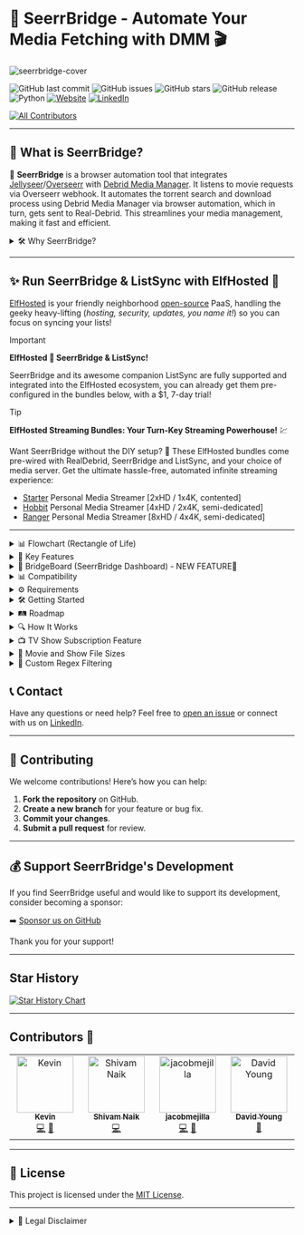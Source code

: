 # 🌉 SeerrBridge - Automate Your Media Fetching with DMM 🎬

![seerrbridge-cover](https://github.com/user-attachments/assets/653eae72-538a-4648-b132-04faae3fb82e)

![GitHub last commit](https://img.shields.io/github/last-commit/Woahai321/SeerrBridge?style=for-the-badge&logo=github)
![GitHub issues](https://img.shields.io/github/issues/Woahai321/SeerrBridge?style=for-the-badge&logo=github)
![GitHub stars](https://img.shields.io/github/stars/Woahai321/SeerrBridge?style=for-the-badge&logo=github)
![GitHub release](https://img.shields.io/github/v/release/Woahai321/SeerrBridge?style=for-the-badge&logo=github)
![Python](https://img.shields.io/badge/Python-3.10.11+-blue?style=for-the-badge&logo=python)
[![Website](https://img.shields.io/badge/Website-soluify.com-blue?style=for-the-badge&logo=web)](https://soluify.com/)
[![LinkedIn](https://img.shields.io/badge/LinkedIn-connect-blue?style=for-the-badge&logo=linkedin)](https://www.linkedin.com/company/soluify/)
<!-- ALL-CONTRIBUTORS-BADGE:START - Do not remove or modify this section -->
[![All Contributors](https://img.shields.io/badge/all_contributors-4-orange.svg?style=flat-square)](#contributors-)
<!-- ALL-CONTRIBUTORS-BADGE:END -->

---

## 🚀 What is SeerrBridge?

🌉 **SeerrBridge** is a browser automation tool that integrates [Jellyseer](https://github.com/Fallenbagel/jellyseerr)/[Overseerr](https://overseerr.dev/) with [Debrid Media Manager](https://github.com/debridmediamanager/debrid-media-manager). It listens to movie requests via Overseerr webhook. It automates the torrent search and download process using Debrid Media Manager via browser automation, which in turn, gets sent to Real-Debrid. This streamlines your media management, making it fast and efficient.

<details>
<summary>🛠️ Why SeerrBridge?</summary>

**SeerrBridge** eliminates the need to set up multiple applications like [Radarr](https://radarr.video/), [Sonarr](https://sonarr.tv/), [Jackett](https://github.com/Jackett/Jackett), [FlareSolverr](https://github.com/FlareSolverr/FlareSolverr), and other download clients. With SeerrBridge, you streamline your media management into one simple, automated process. No more juggling multiple tools—just request and download!

Simply put, I was too lazy to set up all of these other applications (arrs) and thought.... I want this instead.

Example:

![sb](https://github.com/user-attachments/assets/f4a9f1c9-5fa9-4fa5-b1e8-3ddc6a156a91)
</details>

---

## ✨ Run SeerrBridge & ListSync with ElfHosted 🚀

[ElfHosted](https://store.elfhosted.com/seerrbridge/elf/6929/) is your friendly neighborhood [open-source](https://elfhosted.com/open/) PaaS, handling the geeky heavy-lifting (_hosting, security, updates, you name it!_) so you can focus on syncing your lists!

> [!IMPORTANT]
> **ElfHosted 💜 SeerrBridge & ListSync!**
>
> SeerrBridge and its awesome companion ListSync are fully supported and integrated into the ElfHosted ecosystem, you can already get them pre-configured in the bundles below, with a $1, 7-day trial!

> [!TIP]
> **ElfHosted Streaming Bundles: Your Turn-Key Streaming Powerhouse!** 💹
>
> Want SeerrBridge without the DIY setup? 🎉 These ElfHosted bundles come pre-wired with RealDebrid, SeerrBridge and ListSync, and your choice of media server. Get the ultimate hassle-free, automated infinite streaming experience:
> * [Starter](https://store.elfhosted.com/product/hobbit/elf/6929/)  Personal Media Streamer [2xHD / 1x4K, contented]
> * [Hobbit](https://store.elfhosted.com/product/starter/elf/6929/) Personal Media Streamer [4xHD / 2x4K, semi-dedicated]
> * [Ranger](https://store.elfhosted.com/product/ranger/elf/6929/) Personal Media Streamer [8xHD / 4x4K, semi-dedicated]

---

<details>
<summary>📊 Flowchart (Rectangle of Life)</summary>

![image](https://github.com/user-attachments/assets/e6b1a4f2-8c69-40f9-92a8-e6e76e8e34e7)
</details>


<details>
<summary>🔑 Key Features</summary>

- **Automated Movie Requests**: Automatically processes movie requests from Overseerr and fetches torrents from Debrid Media Manager.
  
- **TV Show Subscriptions**: Subscribes to ongoing/currently airing TV shows and automatically tracks individual episode releases.
  - Automatically fetches individual episodes when **complete season packs** are unavailable.
  - Tracks previously missed or failed episodes and retries processing them.
  - Continuously polls on a defined interval to automatically detect and fetch new episodes as they are released.
  - Fully integrated with **Debrid Media Manager** and **Real-Debrid**.

- **Debrid Media Manager Integration**: Uses DMM to automate (via browser) torrent search & downloads.
  
- **Persistent Browser Session**: Keeps a browser session alive using Selenium, ensuring faster and more seamless automation.
  
- **Queue Management**: Handles multiple requests with an asynchronous queue, ensuring smooth processing.
  
- **Error Handling & Logging**: Provides comprehensive logging and error handling to ensure smooth operation.
  
- **Setting Custom Regex / Filter in Settings**: Upon launch, the script automates the addition of a regex filter which can be updated in code.
</details>

<details>
<summary>🌉 BridgeBoard (SeerrBridge Dashboard) - NEW FEATURE🌟</summary>

## What is BridgeBoard?

BridgeBoard is a sleek, modern web dashboard that complements the SeerrBridge application, providing a visual interface to monitor and manage your media automation:
![image](https://github.com/user-attachments/assets/0f49edb0-0ade-4c40-9dbd-3c65d542091b)

- **Status Monitoring**: View the current status of SeerrBridge and your movie / TV show requests.
- **TV Show Subscription Tracking**: Monitor your subscribed shows, their episode status, and unsubscribe.
- **Log Configurator**: Manage how SeerrBridge logs are displayed within the dashboard, and where.
you can create custom log types, regex patterns, and fully manage how logs are processed in the app.
- **Request History**: Access historical data of all processed requests and logs via the Log Configurator.
- **Notifications**: Monitor SeerrBridge processing within Discord via a webhook notification.
- **Environment Variable Management**: You can manage variables within the application settings and save directly to your .env.
- **Preset & Custom Regex**: Within settings, you can select from pre-defined regex patterns, make custom ones, and or use the regex builder to create a new custom regex based on your preferences.

BridgeBoard connects directly to your SeerrBridge instance via API, providing a user-friendly way to interact with and monitor your media automation without having to check logs or use command line tools.

To access BridgeBoard, navigate to `http://localhost:3777` after starting both containers with Docker Compose, or running it manually.
</details>

<details>
<summary>📊 Compatibility</summary>

| Service        | Status | Notes                                |
|----------------|--------|--------------------------------------|
| **[List Sync](https://github.com/Woahai321/list-sync)**| ✅      | Our other Seerr app for importing lists   |
| **Jellyseerr**  | ✅      | Main integration. Supports movie requests via webhook  |
| **Overseerr**   | ✅      | Base application Jellyseerr is based on  |
| **Debrid Media Manager**| ✅      | Torrent fetching automation          |
| **Real-Debrid**| ✅      | Unrestricted (torrent) downloader       |
| **AllDebrid**| ❌      | Not Supported      |
| **TorBox**| ❌      | Not Supported     |
| **SuggestArr**| ✅      | Automatically grab related content and send to Jellyseerr/Overseerr      |
| **Windows & Linux x86-64**| ✅      | Tested and working in both Windows & Linux environments      |
</details>

<details>
### (THIS SCRIPT IS STILL IN BETA)
<summary>⚙ Requirements</summary>

Before you can run this script, ensure that you have the following prerequisites:

### 1. **Jellyseerr / Overseerr API & Notifications**
  - SeerrBridge should be running on the same machine that Jellyseerr / Overseerr is running on.
  - You will need the API key for your .env file.
  - For notifications, navigate to Settings > Notifications > Webhook > Turn it on, and configure as shown below

     ```bash
     http://localhost:8777/jellyseer-webhook/
     ```

![image](https://github.com/user-attachments/assets/170a2eb2-274a-4fc1-b288-5ada91a9fc47)

Ensure your JSON payload is the following 

```
{
    "notification_type": "{{notification_type}}",
    "event": "{{event}}",
    "subject": "{{subject}}",
    "message": "{{message}}",
    "image": "{{image}}",
    "{{media}}": {
        "media_type": "{{media_type}}",
        "tmdbId": "{{media_tmdbid}}",
        "tvdbId": "{{media_tvdbid}}",
        "status": "{{media_status}}",
        "status4k": "{{media_status4k}}"
    },
    "{{request}}": {
        "request_id": "{{request_id}}",
        "requestedBy_email": "{{requestedBy_email}}",
        "requestedBy_username": "{{requestedBy_username}}",
        "requestedBy_avatar": "{{requestedBy_avatar}}",
        "requestedBy_settings_discordId": "{{requestedBy_settings_discordId}}",
        "requestedBy_settings_telegramChatId": "{{requestedBy_settings_telegramChatId}}"
    },
    "{{issue}}": {
        "issue_id": "{{issue_id}}",
        "issue_type": "{{issue_type}}",
        "issue_status": "{{issue_status}}",
        "reportedBy_email": "{{reportedBy_email}}",
        "reportedBy_username": "{{reportedBy_username}}",
        "reportedBy_avatar": "{{reportedBy_avatar}}",
        "reportedBy_settings_discordId": "{{reportedBy_settings_discordId}}",
        "reportedBy_settings_telegramChatId": "{{reportedBy_settings_telegramChatId}}"
    },
    "{{comment}}": {
        "comment_message": "{{comment_message}}",
        "commentedBy_email": "{{commentedBy_email}}",
        "commentedBy_username": "{{commentedBy_username}}",
        "commentedBy_avatar": "{{commentedBy_avatar}}",
        "commentedBy_settings_discordId": "{{commentedBy_settings_discordId}}",
        "commentedBy_settings_telegramChatId": "{{commentedBy_settings_telegramChatId}}"
    },
    "{{extra}}": []
}
```

Notification Types should also be set to "Request Automatically Approved", and your user should be set to automatic approvals.

![image](https://github.com/user-attachments/assets/46df5e43-b9c3-48c9-aa22-223c6720ca15)

![image](https://github.com/user-attachments/assets/ae25b2f2-ac80-4c96-89f2-c47fc936debe)


### 2. **Real-Debrid Account**
   - You will need a valid [Real-Debrid](https://real-debrid.com/) account to authenticate and interact with the Debrid Media Manager.
     - The Debrid Media Manager Access token, Client ID, Client Secret, & Refresh Tokens are used and should be set within your .env file. Grab this from your browser via Inspect > 

![image](https://github.com/user-attachments/assets/c718851c-60d4-4750-b020-a3edb990b53b)

This is what you want to copy from your local storage and set in your .env:

    RD_ACCESS_TOKEN={"value":"your_token","expiry":123}
    RD_CLIENT_ID=YOUR_CLIENT_ID
    RD_CLIENT_SECRET=YOUR_CLIENT_SECRET
    RD_REFRESH_TOKEN=YOUR_REFRESH_TOKEN

### 3. **Trakt API / Client ID**
   - Create a [Trakt.tv](https://Trakt.tv) account. Navigate to Settings > Your API Apps > New Application
     - You can use https://google.com as the redirect URI
     - Save the Client ID for your .env file.
    
![image](https://github.com/user-attachments/assets/c5eb7dbf-7785-45ca-99fa-7e6341744c9d)
![image](https://github.com/user-attachments/assets/3bb77fd5-2c8f-4675-a1da-59f0cb9cb178)


### 4. **Python 3.10.11+**
   - The bot requires **Python 3.10.11** or higher. You can download Python from [here](https://www.python.org/downloads/).

### 5. **Required Python Libraries**
   - You can install the required libraries by running:
     ```bash
     pip install -r requirements.txt
     ```

---

### Example `.env` File

Create a `.env` (or rename the example .env) file in the root directory of the project and add the following environment variables:

```bash
RD_ACCESS_TOKEN={"value":"YOUR_TOKEN","expiry":123456789}
RD_REFRESH_TOKEN=YOUR_REFRESH_TOKEN
RD_CLIENT_ID=YOUR_CLIENT_ID
RD_CLIENT_SECRET=YOUR_CLIENT_SECRET
TRAKT_API_KEY=YOUR_TRAKT_TOKEN
OVERSEERR_API_KEY=YOUR_OVERSEERR_TOKEN
OVERSEERR_BASE=https://YOUR_OVERSEERR_URL.COM
HEADLESS_MODE=true
ENABLE_AUTOMATIC_BACKGROUND_TASK=false
ENABLE_SHOW_SUBSCRIPTION_TASK=false
REFRESH_INTERVAL_MINUTES=120
TORRENT_FILTER_REGEX=^(?!.*【.*?】)(?!.*[\u0400-\u04FF])(?!.*\[esp\]).*
MAX_MOVIE_SIZE=0
MAX_EPISODE_SIZE=0
```
</details>

<details>
<summary>🛠️ Getting Started</summary>

### Sending Notifications to SeerrBridge from Jellyseerr / Overseerr

Configure your webhook as mentioned above so SeerrBridge can ingest and process approval requests.


### Python Environment

1. **Clone the repository**:
   ```bash
   git clone https://github.com/Woahai321/SeerrBridge.git
   cd SeerrBridge
   ```
2. **Install dependencies**:
   ```bash
   pip install -r requirements.txt
   ```
3. **Run the application**:
   ```bash
   python seerrbridge.py
   ```

### BridgeBoard (Dashboard) Setup

To run the BridgeBoard dashboard locally:

1. **Ensure you have Node.js v20 or newer installed**:
   ```bash
   node --version
   # Should show v20.x.x or higher
   ```
   If you need to install or update Node.js, visit [nodejs.org](https://nodejs.org/).

2. **Navigate to the project directory**:
   ```bash
   cd SeerrBridge
   ```

3. **Install Node.js dependencies**:
   ```bash
   npm install
   ```

4. **Build the dashboard**:
   ```bash
   npm run build
   ```

5. **Start the BridgeBoard dashboard**:
   ```bash
   npm start
   ```

6. **Access the dashboard** at [http://localhost:3777](http://localhost:3777)


---

### 🐳 Docker Support

SeerrBridge consists of two components: the main application (seerrbridge) and an optional dashboard (bridgeboard). The recommended way to run them is using Docker Compose with the pre-built images.

## Prerequisites
- Docker and Docker Compose installed on your system
- A `.env` file with your configuration

### Quick Start with Docker Compose

1. **Create a docker-compose.yml file**:

```yaml
services:
  seerrbridge:
    image: ghcr.io/woahai321/seerrbridge:latest
    container_name: seerrbridge
    ports:
      - "8777:8777"
    env_file:
      - ./.env
    volumes:
      - shared_logs:/app
      - ./.env:/app/.env
    restart: unless-stopped
    command: >
      sh -c "
        cat /app/.env > /dev/null && 
        echo 'Starting SeerrBridge with refreshed env' &&
        uvicorn seerrbridge:app --host 0.0.0.0 --port 8777
      "
    networks:
      - seerrbridge_network

  bridgeboard:
    image: ghcr.io/woahai321/bridgeboard:latest
    container_name: bridgeboard
    ports:
      - "3777:3777"
    env_file:
      - ./.env
    volumes:
      - shared_logs:/seerrbridge_data
      - ./.env:/app/.env
    environment:
      - SEERRBRIDGE_URL=http://seerrbridge:8777
      - SEERRBRIDGE_LOG_PATH=/seerrbridge_data/seerbridge.log
    entrypoint: >
      sh -c "
        mkdir -p /app && 
        ln -sf /seerrbridge_data/seerbridge.log /app/seerbridge.log &&
        ln -sf /seerrbridge_data/episode_discrepancies.json /app/episode_discrepancies.json &&
        npm start
      "
    restart: unless-stopped
    depends_on:
      - seerrbridge
    networks:
      - seerrbridge_network

volumes:
  shared_logs:

networks:
  seerrbridge_network:
    driver: bridge
```

2. **Create or edit your `.env` file**:

```bash
RD_ACCESS_TOKEN={"value":"YOUR_TOKEN","expiry":123456789}
RD_REFRESH_TOKEN=YOUR_REFRESH_TOKEN
RD_CLIENT_ID=YOUR_CLIENT_ID
RD_CLIENT_SECRET=YOUR_CLIENT_SECRET
TRAKT_API_KEY=YOUR_TRAKT_TOKEN
OVERSEERR_API_KEY=YOUR_OVERSEERR_TOKEN
OVERSEERR_BASE=https://YOUR_OVERSEERR_URL.COM
HEADLESS_MODE=true
ENABLE_AUTOMATIC_BACKGROUND_TASK=true
ENABLE_SHOW_SUBSCRIPTION_TASK=true
REFRESH_INTERVAL_MINUTES=120
TORRENT_FILTER_REGEX=^(?!.*【.*?】)(?!.*[\u0400-\u04FF])(?!.*\[esp\]).*
MAX_MOVIE_SIZE=0
MAX_EPISODE_SIZE=0
```

3. **Start the containers**:

```bash
docker compose up -d
```

4. **Access the applications**:
   - SeerrBridge API: [http://localhost:8777](http://localhost:8777)
   - BridgeBoard Dashboard: [http://localhost:3777](http://localhost:3777)

### Configuration Notes

- **Volumes**: The configuration creates a `config` directory to persist SeerrBridge data
- **Networks**: Both containers are placed on the same network so they can communicate
- **Environment Variables**: The bridgeboard container is configured to connect to the seerrbridge container using the internal Docker network
- **Restart Policy**: Containers will restart automatically unless manually stopped
---

***IF YOU ARE USING OVERSEERR IN DOCKER AND SEERRBRIDGE IN DOCKER, YOUR WEBHOOK IN OVERSEERR NEEDS TO BE THE DOCKER CONTAINER IP***

To find the IP of the SeerrBridge Docker container do the following:

```bash
docker ps
```

You will see the container and ID

![image](https://github.com/user-attachments/assets/dac5fb21-89a7-42ff-8e73-911a6b8ee149)

Grab the ID and do

```bash
docker inspect YOUR-ID
```

You will see the ID in the response:

![image](https://github.com/user-attachments/assets/b9a67170-748b-4c44-b37c-86a820e8d09a)

This will determine your Overseerr Webhook URL i.e. HTTP://DOCKER-CONTAINER-IP:8077/jellyseer-webhook/

---



## Docker Network Configuration

### Steps to Align Containers on the Same Network

1. **Check Container Networks:**
   Run the following command to list the containers and their associated networks:
   ```bash
   docker ps --format '{{ .ID }} {{ .Names }} {{ json .Networks }}'
   ```
   This will display the container IDs, names, and the networks they are connected to.

2. **Disconnect the Container from Its Current Network:**
   Use the following command to disconnect a container from its current network:
   ```bash
   docker network disconnect NETWORK_NAME CONTAINER_ID
   ```
   Replace `NETWORK_NAME` with the name of the network the container is currently on, and `CONTAINER_ID` with the ID of the container.

3. **Connect the Container to the Desired Network:**
   Use the following command to connect the container to the target network:
   ```bash
   docker network connect TARGET_NETWORK_NAME CONTAINER_ID
   ```
   Replace `TARGET_NETWORK_NAME` with the name of the network you want the container to join (e.g., `overseerr`), and `CONTAINER_ID` with the ID of the container.

4. **Verify the Changes:**
   Run the `docker ps --format '{{ .ID }} {{ .Names }} {{ json .Networks }}'` command again to confirm that both containers are now on the same network.

### Example
To move a container with ID `abc123` from its current network to the `overseerr` network:
```bash
docker network disconnect current_network abc123
docker network connect overseerr abc123
```

### Notes
- Ensure both containers are connected to the same network after completing the steps.
- If the containers are still not communicating, double-check the network configuration and ensure no firewall rules are blocking the connection.

---

That's it! Your **SeerrBridge** container should now be up and running. 🚀
</details>

<details>
<summary>🛤️ Roadmap</summary>

- [ ] **Faster Processing**: Implement concurrency to handle multiple requests simultaneously.
- [x] **TV Show Support**: Extend functionality to handle TV series and episodes.
- [x] **DMM Token**: Ensure access token permanence/refresh
- [x] **Jellyseer/Overseer API Integration**: Direct integration with Jellyseer/Overseer API for smoother automation and control.
- [x] **Title Parsing**: Ensure torrent titles/names are properly matched and handle different languages.
- [x] **Docker Support**: Allow for Docker / Compose container.
</details>

<details>
<summary>🔍 How It Works</summary>

1. **Seerr Webhook**: SeerrBridge listens for movie requests via the configured webhook.
2. **Automated Search**: It uses Selenium to automate the search for movies on Debrid Media Manager site.
3. **Torrent Fetching**: Once a matching torrent is found, SeerrBridge automates the Real-Debrid download process.
4. **Queue Management**: Requests are added to a queue and processed one by one, ensuring smooth and efficient operation.

If you want to see the automation working in real-time, you can edit the .env and set it to false

![image](https://github.com/user-attachments/assets/dc1e9cdb-ff59-41fa-8a71-ccbff0f3c210)

This will launch a visible Chrome browser. Be sure not to mess with it while it's operating or else you will break the current action/script and need a re-run.

Example:

![sb](https://github.com/user-attachments/assets/c6a0ee1e-db07-430c-93cd-f282c8f0888f)
</details>

<details>
<summary>📺 TV Show Subscription Feature</summary>

SeerrBridge now includes an exciting **TV Show Subscription** feature that enhances its functionality for ongoing and currently airing TV shows! With this new addition, SeerrBridge takes automated media fetching to the next level:

### 🔧 How It Works:
- **Episode-Level Automation**: Automatically tracks and fetches **individual episodes** for ongoing TV shows, especially when a **complete season pack** is unavailable.
- **Smart Subscription System**:
    - Tracks currently airing episodes and **checks for new releases on a defined interval**.
    - Handles previously **missed or failed episode downloads**, ensuring nothing gets left behind.
- **Seamless Integration**: Works flawlessly with **Debrid Media Manager** and **Real-Debrid**, providing uninterrupted automation and caching requested episodes instantly when available.
- **Fully Automated**: Once subscribed to a show, SeerrBridge manages all episodes for you. No need to manually check for new episodes!

### 🌟 Key Benefits:
- **Never Miss an Episode**: Perfect for keeping up with currently airing shows where season packs are rare or unavailable during release cycles.
- **Optimized for Real-Debrid**: Ensures episodes are downloaded as soon as torrents are cached and accessible in your debrid account.
- **Retry Mechanism**: Any failed episode attempts are logged and automatically retried during the next interval check.

🎉 **This feature ensures you stay up to date on your favorite series—all fully automated!**
</details>

<details>
<summary>📁 Movie and Show File Sizes</summary>

For movies, possible values are: 
| Value | Description |
| :-----------: | :-----------: |
| 0| Biggest Size Possible |
|1|1 GB|
|3|3 GB|
|5|5 GB **(Default)**|
|15|15 GB|
|30|30 GB|
|60|60 GB|

For episodes, possible values are: 
| Value | Description |
| :-----------: | :-----------: |
| 0| Biggest Size Possible |
|0.1|100 MB|
|0.3|300 MB|
|0.5|500 MB|
|1|1 GB **(Default)**|
|3|3 GB|
|5|5 GB|
</details>

<details>
<summary>🎯 Custom Regex Filtering</summary>

This script includes support for **custom regex filtering**, allowing you to filter out unwanted items and refine the results based on specific patterns. The regex is automatically added when the script runs, and you can customize it directly in the code.

### Default Regex

The currently used regex is:

```python
^(?!.*【.*?】)(?!.*[\u0400-\u04FF])(?!.*\[esp\]).*
```

#### What It Does:
- **Exclude Items with `【...】`**: `(?!.*【.*?】)` removes items with formatted text in this style.
- **Exclude Cyrillic Characters**: `(?!.*[\u0400-\u04FF])` removes items containing characters from Cyrillic scripts (e.g., Russian text).
- **Exclude Items with `[esp]`**: `(?!.*\[esp\])` removes items explicitly marked as `[esp]` (often denoting Spanish content).
- **Match All Other Content**: `.*` ensures the filter applies to the rest of the string.

This is a broad exclusion-based filter that removes unwanted patterns without requiring specific inclusions.

---

### Optional Regex (Filtering by Resolution)

If you'd like to refine the filter further to only match items containing **1080p** or **2160p**, you can use the following optional regex:

```python
^(?=.*(1080p|2160p))(?!.*【.*?】)(?!.*[\u0400-\u04FF])(?!.*\[esp\]).*
```

#### What It Does:
- **Include Only Items with `1080p` or `2160p`**: `(?=.*(1080p|2160p))` ensures that only items with these resolutions are processed.
- The rest of the filter (**exclude `【...】`, Cyrillic characters, or `[esp]`**) works the same as in the default regex.

---

### How to Use

To switch between the default and optional regex, simply update the `.env` file:

- **Default Regex**:
    ```python
    ^(?!.*【.*?】)(?!.*[\u0400-\u04FF])(?!.*\[esp\]).*
    ```

- **Optional Regex**:
    ```python
    ^(?=.*(1080p|2160p))(?!.*【.*?】)(?!.*[\u0400-\u04FF])(?!.*\[esp\]).*
    ```

This gives you flexibility to define what gets filtered, based on your preferred criteria.


## 📜 List of Regex Examples

Below is a categorized list of regex patterns for different filtering possibilities.

---

### 1. **Current Filter**
```regex
^(?!.*【.*?】)(?!.*[\u0400-\u04FF])(?!.*\[esp\]).*
```

---

### 2. **Current Filter with Resolutions**
```regex
^(?=.*(1080p|2160p))(?!.*【.*?】)(?!.*[\u0400-\u04FF])(?!.*\[esp\]).*
```

---

### 3. **Current Filter with Torrent Types**
```regex
^(?=.*(Remux|BluRay|BDRip|BRRip))(?!.*【.*?】)(?!.*[\u0400-\u04FF])(?!.*\[esp\]).*
```

---

### 4. **Filter with Both Types and Resolutions**
```regex
^(?=.*(1080p|2160p))(?=.*(Remux|BluRay|BDRip|BRRip))(?!.*【.*?】)(?!.*[\u0400-\u04FF])(?!.*\[esp\]).*
```

---

### 5. **Filter for Specific Resolution Only**
```regex
^(?=.*(1080p|2160p)).*
```

---

### 6. **Filter for Specific Torrent Types Only**
```regex
^(?=.*(Remux|BluRay|BDRip|BRRip)).*
```

---

### 7. **Customizable Regex Template**
```regex
^(?=.*(1080p|2160p))?(?=.*(Remux|BluRay|BDRip|BRRip))?(?!.*【.*?】)(?!.*[\u0400-\u04FF])(?!.*\[esp\]).*
```

---

By selecting one of these patterns, you can tailor the regex filter to fit your exact needs.
</details>


## 📞 Contact

Have any questions or need help? Feel free to [open an issue](https://github.com/Woahai321/SeerrBridge/issues) or connect with us on [LinkedIn](https://www.linkedin.com/company/soluify/).

---

## 🤝 Contributing

We welcome contributions! Here’s how you can help:

1. **Fork the repository** on GitHub.
2. **Create a new branch** for your feature or bug fix.
3. **Commit your changes**.
4. **Submit a pull request** for review.

---

## 💰 Support SeerrBridge's Development

If you find SeerrBridge useful and would like to support its development, consider becoming a sponsor:

➡️ [Sponsor us on GitHub](https://github.com/sponsors/Woahai321)

Thank you for your support!

---

## Star History

[![Star History Chart](https://api.star-history.com/svg?repos=Woahai321/SeerrBridge&type=Date)](https://star-history.com/#Woahai321/SeerrBridge&Date)

---

## Contributors 🌟

<!-- ALL-CONTRIBUTORS-LIST:START - Do not remove or modify this section -->
<!-- prettier-ignore-start -->
<!-- markdownlint-disable -->
<table>
  <tbody>
    <tr>
      <td align="center" valign="top" width="14.28%"><a href="https://github.com/KRadd1221"><img src="https://avatars.githubusercontent.com/u/5341534?v=4?s=100" width="100px;" alt="Kevin"/><br /><sub><b>Kevin</b></sub></a><br /><a href="https://github.com/Woahai321/SeerrBridge/commits?author=KRadd1221" title="Code">💻</a> <a href="https://github.com/Woahai321/SeerrBridge/issues?q=author%3AKRadd1221" title="Bug reports">🐛</a></td>
      <td align="center" valign="top" width="14.28%"><a href="https://github.com/shivamsnaik"><img src="https://avatars.githubusercontent.com/u/16705944?v=4?s=100" width="100px;" alt="Shivam Naik"/><br /><sub><b>Shivam Naik</b></sub></a><br /><a href="https://github.com/Woahai321/SeerrBridge/commits?author=shivamsnaik" title="Code">💻</a></td>
      <td align="center" valign="top" width="14.28%"><a href="https://github.com/jacobmejilla"><img src="https://avatars.githubusercontent.com/u/112974356?v=4?s=100" width="100px;" alt="jacobmejilla"/><br /><sub><b>jacobmejilla</b></sub></a><br /><a href="https://github.com/Woahai321/SeerrBridge/commits?author=jacobmejilla" title="Code">💻</a> <a href="#ideas-jacobmejilla" title="Ideas, Planning, & Feedback">🤔</a></td>
      <td align="center" valign="top" width="14.28%"><a href="https://www.funkypenguin.co.nz"><img src="https://avatars.githubusercontent.com/u/1524686?v=4?s=100" width="100px;" alt="David Young"/><br /><sub><b>David Young</b></sub></a><br /><a href="https://github.com/Woahai321/SeerrBridge/commits?author=funkypenguin" title="Documentation">📖</a></td>
    </tr>
  </tbody>
</table>

<!-- markdownlint-restore -->
<!-- prettier-ignore-end -->

<!-- ALL-CONTRIBUTORS-LIST:END -->
<!-- prettier-ignore-start -->
<!-- markdownlint-disable -->

<!-- markdownlint-restore -->
<!-- prettier-ignore-end -->

<!-- ALL-CONTRIBUTORS-LIST:END -->

---

## 📄 License

This project is licensed under the [MIT License](https://opensource.org/licenses/MIT).

---

<details>
<summary>📜 Legal Disclaimer</summary>

This repository and the accompanying software are intended **for educational purposes only**. The creators and contributors of this project do not condone or encourage the use of this tool for any illegal activities, including but not limited to copyright infringement, illegal downloading, or torrenting copyrighted content without proper authorization.

### Usage of the Software:
- **SeerrBridge** is designed to demonstrate and automate media management workflows. It is the user's responsibility to ensure that their usage of the software complies with all applicable laws and regulations in their country.
- The tool integrates with third-party services which may have their own terms of service. Users must adhere to the terms of service of any external platforms or services they interact with.

### No Liability:
- The authors and contributors of this project are not liable for any misuse or claims that arise from the improper use of this software. **You are solely responsible** for ensuring that your use of this software complies with applicable copyright laws and other legal restrictions.
- **We do not provide support or assistance for any illegal activities** or for bypassing any security measures or protections.

### Educational Purpose:
This tool is provided as-is, for **educational purposes**, and to help users automate the management of their own legally obtained media. It is **not intended** to be used for pirating or distributing copyrighted material without permission.

If you are unsure about the legality of your actions, you should consult with a legal professional before using this software.
</details>
